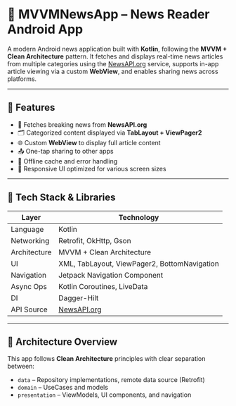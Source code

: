 # 📱 MVVMNewsApp – News Reader Android App

A modern Android news application built with **Kotlin**, following the **MVVM + Clean Architecture** pattern. It fetches and displays real-time news articles from multiple categories using the [NewsAPI.org](https://newsapi.org/) service, supports in-app article viewing via a custom **WebView**, and enables sharing news across platforms.

---

## 🚀 Features

- 📰 Fetches breaking news from **NewsAPI.org**
- 🗂️ Categorized content displayed via **TabLayout + ViewPager2**
- 🌐 Custom **WebView** to display full article content
- 📤 One-tap sharing to other apps
- 🔁 Offline cache and error handling
- 📲 Responsive UI optimized for various screen sizes

---

## 🧱 Tech Stack & Libraries

| Layer         | Technology                                      |
|---------------|-------------------------------------------------|
| Language      | Kotlin                                          |
| Networking    | Retrofit, OkHttp, Gson                          |
| Architecture  | MVVM + Clean Architecture                       |
| UI            | XML, TabLayout, ViewPager2, BottomNavigation    |
| Navigation    | Jetpack Navigation Component                    |
| Async Ops     | Kotlin Coroutines, LiveData                     |
| DI            | Dagger-Hilt                                     |
| API Source    | [NewsAPI.org](https://newsapi.org/)             |

---

## 🧠 Architecture Overview

This app follows **Clean Architecture** principles with clear separation between:

- `data` – Repository implementations, remote data source (Retrofit)
- `domain` – UseCases and models
- `presentation` – ViewModels, UI components, and navigation

